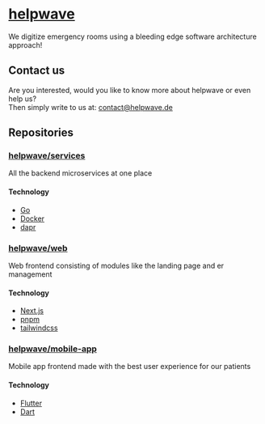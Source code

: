 # [helpwave](https://helpwave.de)
We digitize emergency rooms using a bleeding edge software architecture approach!

## Contact us
Are you interested, would you like to know more about helpwave or even help us?  
Then simply write to us at: [contact@helpwave.de](mailto:contact@helpwave.de)

## Repositories
### [helpwave/services](https://github.com/helpwave/services)
All the backend microservices at one place
#### Technology
- [Go](https://go.dev/)
- [Docker](https://www.docker.com/)
- [dapr](https://dapr.io/)

### [helpwave/web](https://github.com/helpwave/web) 
Web frontend consisting of modules like the landing page and er management
#### Technology
- [Next.js](https://nextjs.org/)
- [pnpm](https://pnpm.io/)
- [tailwindcss](https://tailwindcss.com/)

### [helpwave/mobile-app](https://github.com/helpwave/mobile-app)
Mobile app frontend made with the best user experience for our patients
#### Technology
- [Flutter](https://flutter.dev/)
- [Dart](https://dart.dev/)


